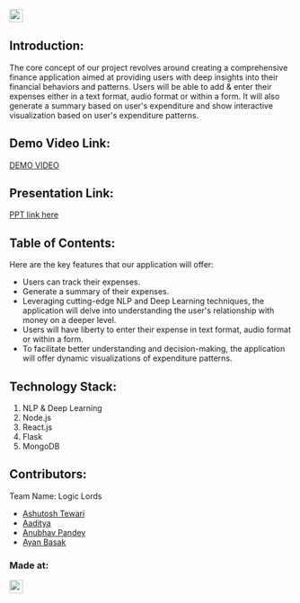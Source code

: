 <a href="https://hack36.com"> <img src="https://i.postimg.cc/FFwvfkGk/built-at-hack36.png" height=24px> </a>


## Introduction:
The core concept of our project revolves around creating a comprehensive finance
application aimed at providing users with deep insights into their financial behaviors and patterns. Users will be able to add & enter their expenses either in a text format, audio format or within a form. It will also generate a summary based on user's expenditure and show interactive visualization based on user's expenditure patterns.
  
## Demo Video Link:
  <a href="https://drive.google.com/file/d/1SOqLrYua4-6ZEd56ObwVbo-72KgPQo8d/view?usp=drive_link">DEMO VIDEO</a>
  
## Presentation Link:
  <a href="https://docs.google.com/presentation/d/1moo9b8EZUZbV4WbBYdu9PhNtmDve2ULe/edit?usp=sharing&ouid=107629110929782106381&rtpof=true&sd=true"> PPT link here </a>
  
  
## Table of Contents:
Here are the key features that our application will offer:
* Users can track their expenses.
* Generate a summary of their expenses.
* Leveraging cutting-edge NLP and Deep Learning techniques, the application will
delve into understanding the user's relationship with money on a deeper level.
* Users will have liberty to enter their expense in text format, audio format or within a form.
* To facilitate better understanding and decision-making, the application will offer
dynamic visualizations of expenditure patterns.

## Technology Stack:
  1) NLP & Deep Learning
  2) Node.js
  3) React.js
  4) Flask
  5) MongoDB
  

## Contributors:

Team Name: Logic Lords

* [Ashutosh Tewari](https://github.com/ashuTew01)
* [Aaditya](https://github.com/heyimaaditya)
* [Anubhav Pandey](https://github.com/anubhav2025)
* [Ayan Basak](https://github.com/Ayan-OP)


### Made at:
<a href="https://hack36.com"> <img src="https://i.postimg.cc/FFwvfkGk/built-at-hack36.png" height=24px> </a>
